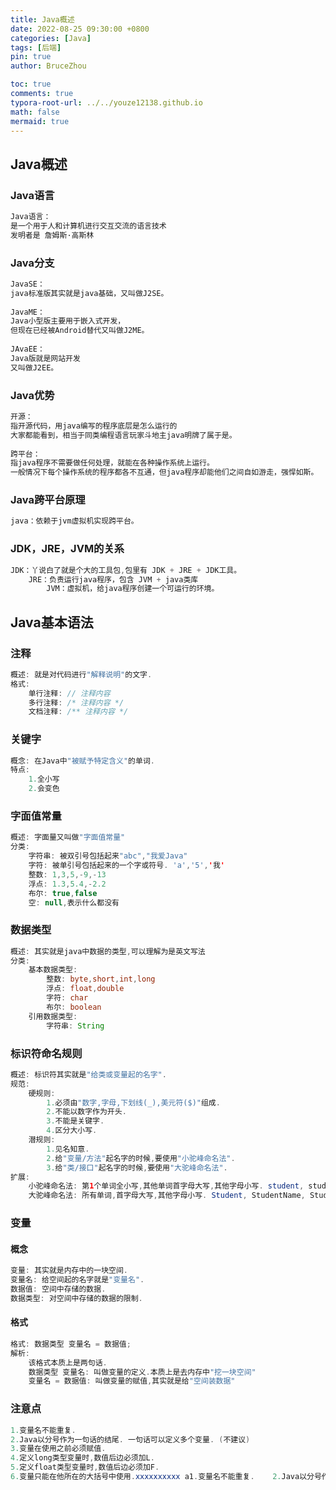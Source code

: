```yaml
---
title: Java概述
date: 2022-08-25 09:30:00 +0800
categories: [Java]
tags: [后端]
pin: true
author: BruceZhou

toc: true
comments: true
typora-root-url: ../../youze12138.github.io
math: false
mermaid: true
---
```


## Java概述

### Java语言

```java
Java语言：
是一个用于人和计算机进行交互交流的语言技术
发明者是 詹姆斯·高斯林
```

### Java分支

~~~java
JavaSE：
java标准版其实就是java基础，又叫做J2SE。
    
JavaME：
Java小型版主要用于嵌入式开发，
但现在已经被Android替代又叫做J2ME。
    
JAvaEE：
Java版就是网站开发
又叫做J2EE。
~~~

### Java优势

~~~java
开源：
指开源代码，用java编写的程序底层是怎么运行的
大家都能看到，相当于同类编程语言玩家斗地主java明牌了属于是。
    
跨平台：
指java程序不需要做任何处理，就能在各种操作系统上运行。
一般情况下每个操作系统的程序都各不互通，但java程序却能他们之间自如游走，强悍如斯。
~~~

### Java跨平台原理

~~~java
java：依赖于jvm虚拟机实现跨平台。
~~~

### JDK，JRE，JVM的关系

~~~java
JDK：丫说白了就是个大的工具包,包里有 JDK + JRE + JDK工具。
    JRE：负责运行java程序，包含 JVM + java类库
    	JVM：虚拟机，给java程序创建一个可运行的环境。
~~~

## Java基本语法

### 注释

~~~java
概述: 就是对代码进行"解释说明"的文字.
格式:
	单行注释: // 注释内容
	多行注释: /* 注释内容 */
	文档注释: /** 注释内容 */
~~~

### 关键字

~~~java
概念: 在Java中"被赋予特定含义"的单词.
特点:
	1.全小写
	2.会变色
~~~

### 字面值常量

~~~java
概述: 字面量又叫做"字面值常量"
分类:
	字符串: 被双引号包括起来"abc","我爱Java"
	字符: 被单引号包括起来的一个字或符号. 'a','5','我'
	整数: 1,3,5,-9,-13
	浮点: 1.3,5.4,-2.2
	布尔: true,false
	空: null,表示什么都没有
~~~

### 数据类型

~~~java
概述: 其实就是java中数据的类型,可以理解为是英文写法
分类:
	基本数据类型:
		整数: byte,short,int,long
		浮点: float,double
		字符: char
		布尔: boolean
	引用数据类型:
		字符串: String
~~~

### 标识符命名规则

~~~java
概述: 标识符其实就是"给类或变量起的名字".
规范:
	硬规则:
		1.必须由"数字,字母,下划线(_),美元符($)"组成.
		2.不能以数字作为开头.
		3.不能是关键字.
		4.区分大小写.
	潜规则:
		1.见名知意.
		2.给"变量/方法"起名字的时候,要使用"小驼峰命名法".
		3.给"类/接口"起名字的时候,要使用"大驼峰命名法".
扩展:
	小驼峰命名法: 第1个单词全小写,其他单词首字母大写,其他字母小写. student, studentName, studentAgeName
	大驼峰命名法: 所有单词,首字母大写,其他字母小写. Student, StudentName, StudentAgeName
~~~

### 变量

#### 概念

~~~java
变量: 其实就是内存中的一块空间.
变量名: 给空间起的名字就是"变量名".
数据值: 空间中存储的数据.
数据类型: 对空间中存储的数据的限制.
~~~

#### 格式

~~~java
格式:	数据类型 变量名 = 数据值;
解析:
	该格式本质上是两句话.
    数据类型 变量名: 叫做变量的定义.本质上是去内存中"挖一块空间"
    变量名 = 数据值: 叫做变量的赋值,其实就是给"空间装数据"
~~~

### 注意点

~~~java
1.变量名不能重复.    
2.Java以分号作为一句话的结尾. 一句话可以定义多个变量. (不建议)
3.变量在使用之前必须赋值.
4.定义long类型变量时,数值后边必须加L.
5.定义float类型变量时,数值后边必须加F.
6.变量只能在他所在的大括号中使用.xxxxxxxxxx a1.变量名不能重复.    2.Java以分号作为一句话的结尾. 一句话可以定义多个变量. (不建议)3.变量在使用之前必须赋值.4.定义long类型变量时,数值后边必须加L.5.定义float类型变量时,数值后边必须加F.6.变量只能在他所在的大括号中使用.
~~~
